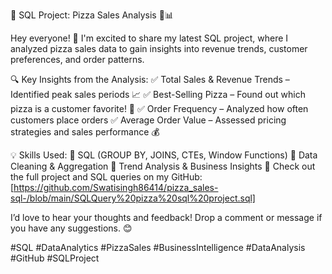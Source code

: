 🚀 SQL Project: Pizza Sales Analysis 🍕📊

Hey everyone! 👋 I'm excited to share my latest SQL project, where I analyzed pizza sales data to gain insights into revenue trends, customer preferences, and order patterns.

🔍 Key Insights from the Analysis:
✅ Total Sales & Revenue Trends – Identified peak sales periods 📈
✅ Best-Selling Pizza – Found out which pizza is a customer favorite! 🍕
✅ Order Frequency – Analyzed how often customers place orders
✅ Average Order Value – Assessed pricing strategies and sales performance 💰

💡 Skills Used:
🔹 SQL (GROUP BY, JOINS, CTEs, Window Functions)
🔹 Data Cleaning & Aggregation
🔹 Trend Analysis & Business Insights
📌 Check out the full project and SQL queries on my GitHub: [https://github.com/Swatisingh86414/pizza_sales-sql-/blob/main/SQLQuery%20pizza%20sql%20project.sql]

I’d love to hear your thoughts and feedback! Drop a comment or message if you have any suggestions. 😊

#SQL #DataAnalytics #PizzaSales #BusinessIntelligence #DataAnalysis #GitHub #SQLProject
